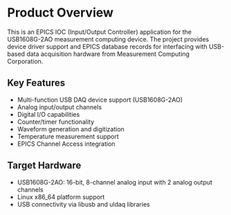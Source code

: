 # Product Overview

This is an EPICS IOC (Input/Output Controller) application for the USB1608G-2AO measurement computing device. The project provides device driver support and EPICS database records for interfacing with USB-based data acquisition hardware from Measurement Computing Corporation.

## Key Features
- Multi-function USB DAQ device support (USB1608G-2AO)
- Analog input/output channels
- Digital I/O capabilities  
- Counter/timer functionality
- Waveform generation and digitization
- Temperature measurement support
- EPICS Channel Access integration

## Target Hardware
- USB1608G-2AO: 16-bit, 8-channel analog input with 2 analog output channels
- Linux x86_64 platform support
- USB connectivity via libusb and uldaq libraries